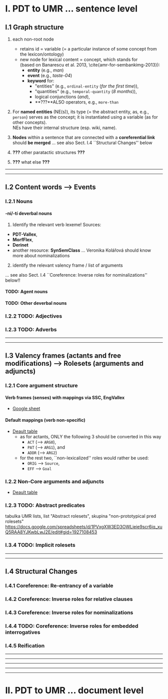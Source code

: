 # I. PDT to UMR ... sentence level

## I.1 Graph structure
1. each non-root node 	
   - retains id = variable (= a particular instance of some concept from the lexicon/ontology)
   - new node for lexical content = concept, which stands for  
   (based on Banarescu et al. 2013, \cite{amr-for-sembankimg-2013}):
      - **entity** (e.g., _man_)
      - **event** (e.g., _taste-04_)
      - **keyword** for:
          - "entities" (e.g.,  `ordinal-entity` (_for the first time_)),
          - "quantities" (e.g., `temporal-quantity` (_8 months_)),
          - logical conjunctions (_and_),
          - **???**ALSO operators,  e.g., `more-than` 

2. For **named entities** (NE(s)), its type (= the abstract entity, as, e.g.,  `person`)  serves as the concept; it is instantiated using a variable (as for other concepts).   
NEs have their internal structure (esp. wiki, name).

3. **Nodes** within a sentence that are connected with a **coreferential link** should **be merged** ... see also Sect. I.4 ``Structural Changes'' below

4.  **???** other paratactic structures **???**

5.  **???** what else **???**

---
---


## I.2 Content words --> Events

### I.2.1 Nouns

#### -ní/-tí deverbal nouns

1. Identify the relevant verb lexeme!
Sources:
- **PDT-Vallex**, 
- **MorfFlex**, 
- **Derinet** 
- another resource: **SynSemClass** ... Veronika Kolářová should know more about nominalizations

2. identify the relevant valency frame / list of arguments

... see also Sect. I.4 ``Coreference: Inverse roles for nominalizations'' below!!


#### TODO: Agent nouns

#### TODO: Other deverbal nouns

### I.2.2 TODO: Adjectives

### I.2.3 TODO: Adverbs


---
---


## I.3 Valency frames (actants and free modifications) --> Rolesets (arguments and adjuncts)


### I.2.1 Core argument structure

#### Verb frames (senses) with mappings via SSC, EngVallex 
- [Google sheet](https://docs.google.com/spreadsheets/d/1lVo7a8hPBReI4VrgNkUGem8uC_sCQCXJJvLFCbwPuok/edit#gid=1270330829)

#### Default mappings (verb non-specific)
- [Deault table](https://github.com/ufal/UMR/blob/main/tecto2umr/dafault-functors-to-umrlabels.txt)
  - as for actants, ONLY the following 3 should be converted in this way 
    - `ACT` (--> `ARG0`), 
    - `PAT` (--> `ARG1`), and  
    - `ADDR` (--> `ARG2`) 
  - for the rest two, ``non-lexicalized'' roles would rather be used: 
    - `ORIG` --> `Source`,
    - `EFF` --> `Goal` 


### I.2.2 Non-Core arguments and adjuncts
- [Deault table](https://github.com/ufal/UMR/blob/main/tecto2umr/dafault-functors-to-umrlabels.txt)


### I.2.3 TODO: Abstract predicates
tabulka UMR lists, list "Abstract rolesets", skupina "non-prototypical pred rolesets"
https://docs.google.com/spreadsheets/d/1PVxgXW3ED3OWLieie9scr6iq_xuQ5RAA8YJKwbLwJ2E/edit#gid=1927108453


### I.3.4 TODO: Implicit rolesets

---
---

## I.4 Structural Changes


### I.4.1 Coreference: Re-entrancy of a variable

### I.4.2 Coreference: Inverse roles for relative clauses

### I.4.3 Coreference: Inverse roles for nominalizations

### I.4.4 TODO: Coreference: Inverse roles for embedded interrogatives

### I.4.5  Reification

---
---
---
---
---
# II. PDT to UMR ... document level